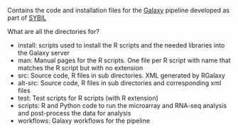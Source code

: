Contains the code and installation files for the [Galaxy](https://galaxyproject.org) pipeline developed as part of [SYBIL](https://secure.sybil-fp7.eu/sp/)

What are all the directories for?

* install:  scripts used to install the R scripts and the needed libraries into the Galaxy server
* man: Manual pages for the R scripts. One file per R script with name that matches the R script but with no extension
* src: Source code, R files in sub directories. XML generated by RGalaxy
* alt-src: Source code, R files in sub directories and corresponding xml files
* test: Test scripts for R scripts (with R extension)
* scripts: R and Python code to run the microarray and RNA-seq analysis and post-process the data for analysis
* workflows: Galaxy workflows for the pipeline
